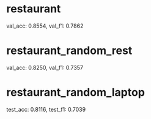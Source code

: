 # restaurant
val_acc: 0.8554, val_f1: 0.7862
# restaurant_random_rest
val_acc: 0.8250, val_f1: 0.7357
# restaurant_random_laptop
test_acc: 0.8116, test_f1: 0.7039